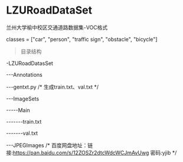 # LZURoadDataSet
兰州大学榆中校区交通道路数据集-VOC格式

classes = ["car", "person", "traffic sign", "obstacle", "bicycle"]

> 目录结构

-LZURoadDatasSet

---Annotations

---gentxt.py  /* 生成train.txt、val.txt */

---ImageSets

-----Main

-------train.txt

-------val.txt

---JPEGImages 
/* 百度网盘地址：链接:https://pan.baidu.com/s/12ZOSZr2dtcWdcWCJmAvUwg  密码:yjib */


